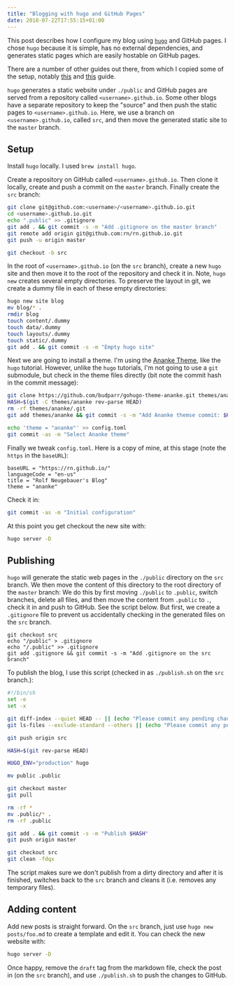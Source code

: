 ```yaml
---
title: "Blogging with hugo and GitHub Pages"
date: 2018-07-22T17:55:15+01:00
---
```


This post describes how I configure my blog using
[`hugo`](https://gohugo.io/) and GitHub pages. I chose `hugo` because
it is simple, has no external dependencies, and generates static pages
which are easily hostable on GitHub pages.

There are a number of other guides out there, from which I copied some
of the setup, notably
[this](https://keithpblog.org/post/hugo-website-on-githubpages/) and
[this](https://github.com/hypriot/blog) guide.

`hugo` generates a static website under `./public` and GitHub pages
are served from a repository called `<username>.github.io`. Some other
blogs have a separate repository to keep the "source" and then push
the static pages to `<username>.github.io`. Here, we use a branch on
`<username>.github.io`, called `src`, and then move the generated
static site to the `master` branch.

## Setup

Install `hugo` locally. I used `brew install hugo`.

Create a repository on GitHub called `<username>.github.io`. Then
clone it locally, create and push a commit on the `master`
branch. Finally create the `src` branch:

```sh
git clone git@github.com:<username>/<username>.github.io.git
cd <username>.github.io.git
echo ".public" >> .gitignore
git add . && git commit -s -m "Add .gitignore on the master branch"
git remote add origin git@github.com:rn/rn.github.io.git
git push -u origin master

git checkout -b src
```

In the root of `<username>.github.io` (on the `src` branch), create a
new `hugo` site and then move it to the root of the repository and
check it in. Note, `hugo new` creates several empty directories. To
preserve the layout in git, we create a dummy file in each of these
empty directories:

```sh
hugo new site blog
mv blog/* .
rmdir blog
touch content/.dummy
touch data/.dummy
touch layouts/.dummy
touch static/.dummy
git add . && git commit -s -m "Empty hugo site"
```

Next we are going to install a theme. I'm using the [Ananke
Theme](https://themes.gohugo.io/gohugo-theme-ananke/), like the `hugo`
tutorial. However, unlike the `hugo` tutorials, I'm not going to use a
`git` submodule, but check in the theme files directly (bit note the
commit hash in the commit message):

```sh
git clone https://github.com/budparr/gohugo-theme-ananke.git themes/ananke
HASH=$(git -C themes/ananke rev-parse HEAD)
rm -rf themes/ananke/.git
git add themes/ananke && git commit -s -m "Add Ananke themse commit: $HASH"

echo 'theme = "ananke"' >> config.toml
git commit -as -m "Select Ananke theme"
```

Finally we tweak `config.toml`. Here is a copy of mine, at this stage (note the `https` in the `baseURL`):

```
baseURL = "https://rn.github.io/"
languageCode = "en-us"
title = "Rolf Neugebauer's Blog"
theme = "ananke"
```

Check it in:

```sh
git commit -as -m "Initial configuration"
```

At this point you get checkout the new site with:

```sh
hugo server -D
```

## Publishing

`hugo` will generate the static web pages in the `./public` directory
on the `src` branch. We then move the content of this directory to the
root directory of the `master` branch: We do this by first moving
`./public` to `.public`, switch branches, delete all files, and then
move the content from `.public` to `.`, check it in and push to
GitHub. See the script below. But first, we create a `.gitignore` file
to prevent us accidentally checking in the generated files on the
`src` branch.

```
git checkout src
echo "/public" > .gitignore
echo "/.public" >> .gitignore
git add .gitignore && git commit -s -m "Add .gitignore on the src branch"
```

To publish the blog, I use this script (checked in as `./publish.sh`
on the `src` branch.):

```sh
#!/bin/sh
set -e
set -x

git diff-index --quiet HEAD -- || (echo "Please commit any pending changes."; exit 1)
git ls-files --exclude-standard --others || (echo "Please commit any pending changes."; exit 1)

git push origin src

HASH=$(git rev-parse HEAD)

HUGO_ENV="production" hugo

mv public .public

git checkout master
git pull

rm -rf *
mv .public/* .
rm -rf .public

git add . && git commit -s -m "Publish $HASH"
git push origin master

git checkout src
git clean -fdqx
```

The script makes sure we don't publish from a dirty directory and
after it is finished, switches back to the `src` branch and cleans it
(i.e. removes any temporary files).


## Adding content

Add new posts is straight forward. On the `src` branch, just use `hugo
new posts/foo.md` to create a template and edit it. You can
check the new website with:

```sh
hugo server -D
```

Once happy, remove the `draft` tag from the markdown file, check the
post in (on the `src` branch), and use `./publish.sh` to push the
changes to GitHub.

